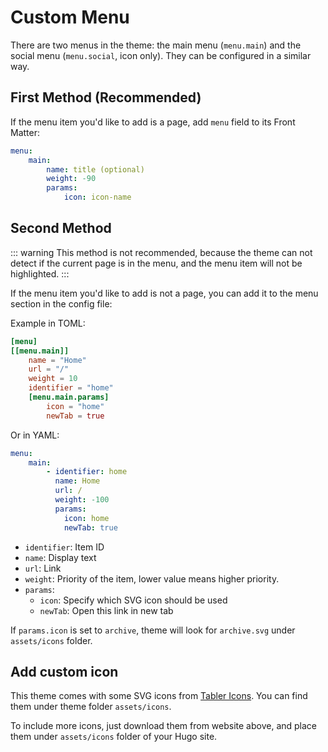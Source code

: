 # Custom Menu

There are two menus in the theme: the main menu (`menu.main`) and the social menu (`menu.social`, icon only). They can be configured in a similar way.

## First Method (Recommended)
If the menu item you'd like to add is a page, add `menu` field to its Front Matter:

```yaml
menu: 
    main:
        name: title (optional)
        weight: -90
        params:
            icon: icon-name
```

## Second Method

::: warning
This method is not recommended, because the theme can not detect if the current page is in the menu, and the menu item will not be highlighted.
:::

If the menu item you'd like to add is not a page, you can add it to the menu section in the config file:

Example in TOML:

```toml
[menu]
[[menu.main]]
    name = "Home"
    url = "/"
    weight = 10
    identifier = "home"
    [menu.main.params]
        icon = "home"
        newTab = true
```

Or in YAML: 

```yaml
menu:
    main:
        - identifier: home
          name: Home
          url: /
          weight: -100
          params:
            icon: home
            newTab: true
```

* `identifier`: Item ID
* `name`: Display text
* `url`: Link
* `weight`: Priority of the item, lower value means higher priority.
* `params`: 
  * `icon`: Specify which SVG icon should be used
  * `newTab`: Open this link in new tab

If `params.icon` is set to `archive`, theme will look for `archive.svg` under `assets/icons` folder.

## Add custom icon

This theme comes with some SVG icons from [Tabler Icons](https://tabler-icons.com). You can find them under theme folder `assets/icons`.

To include more icons, just download them from website above, and place them under `assets/icons` folder of your Hugo site.
